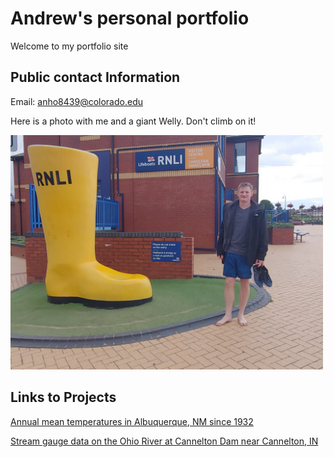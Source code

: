 
# Andrew's personal portfolio

Welcome to my portfolio site

## Public contact Information 

Email: anho8439@colorado.edu

Here is a photo with me and a giant Welly. Don't climb on it! 

<img src="/img/Welly.jpg" alt="A photo with me and a giant Welly. Don't climb on it! " width = 500>

## Links to Projects

<a href="https://aholcomb23.github.io/notebooks/ncei_temp_abq.html">  Annual mean temperatures in Albuquerque, NM since 1932 </a>

<a href ="https://aholcomb23.github.io/notebooks/ohio_flood_data.html"> Stream gauge data on the Ohio River at Cannelton Dam near Cannelton, IN </a>
